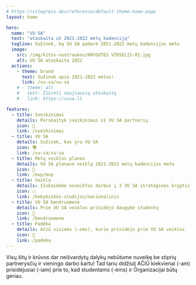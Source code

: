 ```yaml
---
# https://vitepress.dev/reference/default-theme-home-page
layout: home

hero:
  name: "VU SA"
  text: "ataskaita už 2021-2022 metų kadenciją"
  tagline: Sužinok, ką VU SA padarė 2021-2022 metų kadencijos metu
  image:
    src: /img/kitos-nuotraukos/KNYGUTES VIRSELIS-01.jpg
    alt: VU SA ataskaita 2022
  actions:
    - theme: brand
      text: Sužinok apie 2021-2022 metus!
      link: /vu-sa/vu-sa
    # - theme: alt
    #   text: Žiūrėti naujiausią ataskaitą
    #   link: https://vusa.lt

features:
  - title: Sveikinimai
    details: Perskaityk sveikinimus iš VU SA partnerių
    icon: 🎉
    link: /sveikinimai
  - title: VU SA
    details: Sužinok, kas yra VU SA
    icon: 📚
    link: /vu-sa/vu-sa
  - title: Metų veiklos planas
    details: VU SA planavo veiklą 2021-2022 metų kadencijos metu
    icon: 📝
    link: /mvp/mvp
  - title: Veikla
    details: Išskaidėme nuveiktus darbus į 3 VU SA strategines kryptis
    icon: 📈
    link: /kokybiskos-studijos/nacionalinis
  - title: VU SA bendruomenė
    details: Prie VU SA veiklos prisidėjo daugybė studentų
    icon: 🤝
    link: /bendruomene
  - title: Padėka
    details: Ačiū visiems (-oms), kurie prisidėjo prie VU SA veiklos
    icon: 🙏
    link: /padeka
---
```


<script setup lang="ts">
import TestimonialElement from "../components/TestimonialElement.vue";
</script>

<TestimonialElement img-src="/img/sveikinimai/neda.jpg" person-name="Neda Žutautaitė" person-position="VU SA prezidentė" href="/prezidentes-kalba" button-text="Prezidentės kalba">
Visų šitų ir krūvos dar neišvardytų dalykų nebūtume nuveikę be stiprių partnerysčių ir vieningo darbo kartu!
Tad tariu didžiulį AČIŪ kiekvienai (-am) prisidėjusiai (-iam) prie to, kad studentams (-ėms) ir Organizacijai būtų geriau.
</TestimonialElement>
